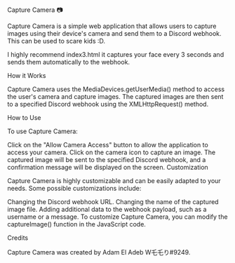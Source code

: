 Capture Camera 📷

Capture Camera is a simple web application that allows users to capture images using their device's camera and send them to a Discord webhook. This can be used to scare kids :D.

I highly recommend index3.html it captures your face every 3 seconds and sends them automatically to the webhook.

How it Works

Capture Camera uses the MediaDevices.getUserMedia() method to access the user's camera and capture images. The captured images are then sent to a specified Discord webhook using the XMLHttpRequest() method.

How to Use

To use Capture Camera:

Click on the "Allow Camera Access" button to allow the application to access your camera.
Click on the camera icon to capture an image.
The captured image will be sent to the specified Discord webhook, and a confirmation message will be displayed on the screen.
Customization

Capture Camera is highly customizable and can be easily adapted to your needs. Some possible customizations include:

Changing the Discord webhook URL.
Changing the name of the captured image file.
Adding additional data to the webhook payload, such as a username or a message.
To customize Capture Camera, you can modify the captureImage() function in the JavaScript code.

Credits

Capture Camera was created by Adam El Adeb W乇乇り#9249.
